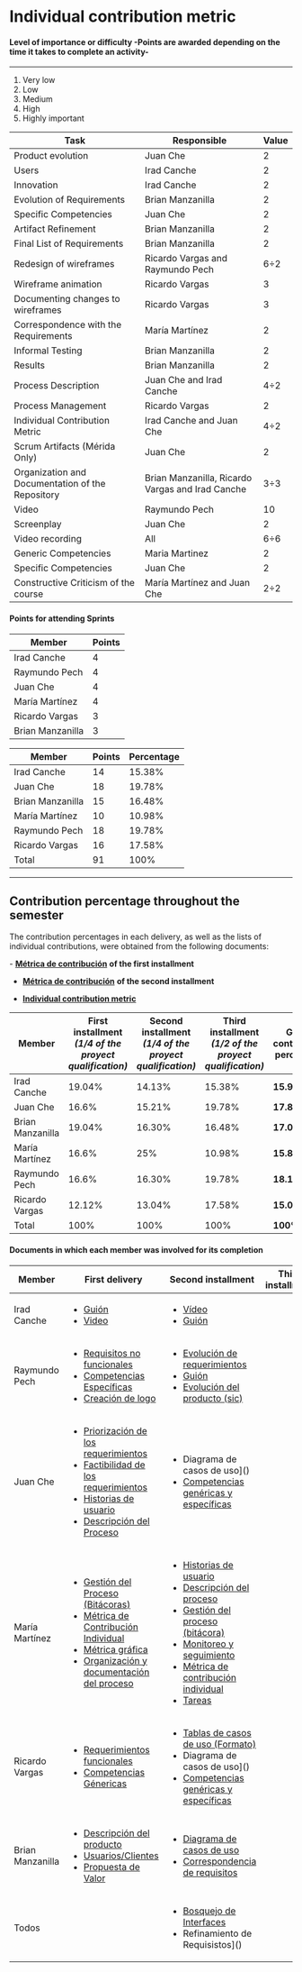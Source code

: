 # Individual contribution metric

#### Level of importance or difficulty -Points are awarded depending on the time it takes to complete an activity-
------
1. Very low
2. Low
3. Medium
4. High
5. Highly important

| Task | Responsible | Value|
| -------- | -------- | -------- |
| Product evolution | Juan Che | 2 |
| Users | Irad Canche | 2 |
| Innovation| Irad Canche | 2|
| Evolution of Requirements | Brian Manzanilla | 2 |
| Specific Competencies | Juan Che | 2 |
| Artifact Refinement | Brian Manzanilla | 2 |
| Final List of Requirements | Brian Manzanilla | 2|
| Redesign of wireframes | Ricardo Vargas and Raymundo Pech | 6÷2 |
| Wireframe animation | Ricardo Vargas| 3|
| Documenting changes to wireframes | Ricardo Vargas| 3|
| Correspondence with the Requirements | María Martínez| 2|
| Informal Testing | Brian Manzanilla | 2 |
| Results | Brian Manzanilla | 2 |
| Process Description | Juan Che and Irad Canche | 4÷2 |
| Process Management | Ricardo Vargas | 2 |
| Individual Contribution Metric | Irad Canche and Juan Che| 4÷2 |
| Scrum Artifacts (Mérida Only) | Juan Che| 2 |
| Organization and Documentation of the Repository | Brian Manzanilla, Ricardo Vargas and Irad Canche | 3÷3 |
| Video | Raymundo Pech | 10 |
| Screenplay | Juan Che | 2 |
| Video recording | All | 6÷6 |
| Generic Competencies| Maria Martinez | 2 |
| Specific Competencies | Juan Che | 2 |
| Constructive Criticism of the course | María Martínez and Juan Che | 2÷2 |

#### Points for attending Sprints

| Member| Points|
| -------- | -------- |
| Irad Canche| 4|
| Raymundo Pech|4|
| Juan Che |4|
| María Martínez|4|
| Ricardo Vargas|3|
| Brian Manzanilla|3|


| Member | Points | Percentage |
| -------- | -------- | -------- |
| Irad Canche | 14 | 15.38% |
| Juan Che| 18 | 19.78% |
| Brian Manzanilla | 15| 16.48% |
| María Martínez | 10 | 10.98% |
| Raymundo Pech | 18 | 19.78% |
| Ricardo Vargas | 16 | 17.58% |
| Total | 91 | 100% |

---

## Contribution percentage throughout the semester

The contribution percentages in each delivery, as well as the lists of individual contributions, were obtained from the following documents:

​- [**Métrica de contribución**](https://github.com/RichVR2321/FIS-PROYECTO-2023/blob/Primera_entrega/Metrica%20de%20contribucion.md) **of the first installment**

- [**Métrica de contribución**](https://github.com/RichVR2321/FIS-PROYECTO-2023/blob/Segunda_entrega/M%C3%A9tirca%20de%20contribuci%C3%B3n.md) **of the second installment**
  
- [**Individual contribution metric**]()


| Member | First installment ***(1/4 of the proyect qualification)*** | Second installment ***(1/4 of the proyect qualification)*** | Third installment ***(1/2 of the proyect qualification)*** | Global contribution percentage |
| -------- | -------- | -------- | -------- | -------- |
| Irad Canche | 19.04% | 14.13% |15.38% | **15.99%** |
| Juan Che| 16.6% | 15.21% | 19.78% | **17.84%** |
| Brian Manzanilla | 19.04% | 16.30% | 16.48% | **17.08%**|
| María Martínez | 16.6% | 	25% | 10.98% | **15.89%**|
| Raymundo Pech | 16.6% | 16.30% | 19.78% | **18.12%**|
| Ricardo Vargas | 12.12% |	13.04% | 17.58% | **15.08%**|
| Total | 100% | 100% | 100% | **100%** |


#### Documents in which each member was involved for its completion

| Member| First delivery | Second installment | Third installment |
| -------- | -------- | ---------- | --------- |
| Irad Canche| <ul><li>[Guión](https://github.com/RichVR2321/FIS-PROYECTO-2023/blob/Primera_entrega/Guion.md) </li><li>[Video](https://youtu.be/9BP_V6_Uew0?si=91tgTDAAdJF_H7S9) | <ul><li>[Vídeo](https://drive.google.com/file/d/15Nc5S-BmSDFM_MLWGzM2XRGuGlbPvd4d/view?usp=drivesdk) </li><li>[Guión](https://github.com/RichVR2321/FIS-PROYECTO-2023/blob/Segunda_entrega/Guion.md) |
| Raymundo Pech| <ul><li>[Requisitos no funcionales](https://github.com/RichVR2321/FIS-PROYECTO-2023/blob/Primera_entrega/Requerimientos%20no%20funcionales.md) </li><li>[Competencias Específicas](https://github.com/RichVR2321/FIS-PROYECTO-2023/blob/Primera_entrega/Competencias%20espec%C3%ADficas.md) </li><li>[Creación de logo](https://github.com/RichVR2321/FIS-PROYECTO-2023/blob/Primera_entrega/Logo.md) | <ul><li>[Evolución de requerimientos](https://github.com/RichVR2321/FIS-PROYECTO-2023/blob/Segunda_entrega/Evolucion%20de%20requerimientos.md) </li><li>[Guión](https://github.com/RichVR2321/FIS-PROYECTO-2023/blob/Segunda_entrega/Guion.md) </li><li>[Evolución del producto (sic)](https://github.com/RichVR2321/FIS-PROYECTO-2023/blob/Segunda_entrega/Evoluci%C3%B3n%20de%20proyecto.md) |
| Juan Che | <ul><li>[Priorización de los requerimientos](https://github.com/RichVR2321/FIS-PROYECTO-2023/blob/Primera_entrega/Priorizaci%C3%B3n%20de%20requerimientos.md) </li><li>[Factibilidad de los requerimientos](https://github.com/RichVR2321/FIS-PROYECTO-2023/blob/Primera_entrega/Factibilidad.md) </li><li>[Historias de usuario](https://github.com/RichVR2321/FIS-PROYECTO-2023/blob/Primera_entrega/Historias%20de%20usuario.md) </li><li>[Descripción del Proceso](https://github.com/RichVR2321/FIS-PROYECTO-2023/blob/Primera_entrega/Descripci%C3%B3n%20de%20proceso.md) | <ul><li>Diagrama de casos de uso]() </li><li>[Competencias genéricas y específicas](https://github.com/RichVR2321/FIS-PROYECTO-2023/blob/Segunda_entrega/Competencias%20gen%C3%A9ricas.md) |
| María Martínez| <ul><li>[Gestión del Proceso (Bitácoras)](https://github.com/RichVR2321/FIS-PROYECTO-2023/blob/Primera_entrega/Gesti%C3%B3n%20de%20proceso.md) </li><li>[Métrica de Contribución Individual](https://github.com/RichVR2321/FIS-PROYECTO-2023/blob/Primera_entrega/Metrica%20de%20contribucion.md) </li><li>[Métrica gráfica](https://github.com/RichVR2321/FIS-PROYECTO-2023/blob/Primera_entrega/M%C3%A9trica%20de%20contribuci%C3%B3n.md) </li><li>[Organización y documentación del proceso]() | <ul><li>[Historias de usuario](https://github.com/RichVR2321/FIS-PROYECTO-2023/blob/Segunda_entrega/Historias%20de%20usuario.md) </li><li>[Descripción del proceso](https://github.com/RichVR2321/FIS-PROYECTO-2023/blob/Segunda_entrega/Descripci%C3%B3n%20del%20proceso.md) </li><li>[Gestión del proceso (bitácora)](https://github.com/RichVR2321/FIS-PROYECTO-2023/blob/Segunda_entrega/Gesti%C3%B3n%20de%20proceso.md) </li><li>[Monitoreo y seguimiento](https://github.com/RichVR2321/FIS-PROYECTO-2023/blob/Segunda_entrega/Monitoreo%20y%20seguimiento.md) </li><li>[Métrica de contribución individual](https://github.com/RichVR2321/FIS-PROYECTO-2023/blob/Segunda_entrega/M%C3%A9tirca%20de%20contribuci%C3%B3n.md) </li><li>[Tareas](https://github.com/RichVR2321/FIS-PROYECTO-2023/blob/Segunda_entrega/Tareas.md) |
| Ricardo Vargas | <ul><li>[Requerimientos funcionales](https://github.com/RichVR2321/FIS-PROYECTO-2023/blob/Primera_entrega/Requisitos%20funcionales.md) </li><li>[Competencias Génericas](https://github.com/RichVR2321/FIS-PROYECTO-2023/blob/Primera_entrega/Competencias%20gen%C3%A9ricas.md) | <ul><li>[Tablas de casos de uso (Formato)](https://github.com/RichVR2321/FIS-PROYECTO-2023/blob/Segunda_entrega/Tablas%20de%20casos%20de%20uso.md) </li><li>Diagrama de casos de uso]() </li><li>[Competencias genéricas y específicas](https://github.com/RichVR2321/FIS-PROYECTO-2023/blob/Segunda_entrega/Competencias%20gen%C3%A9ricas.md) |
| Brian Manzanilla| <ul><li>[Descripción del producto](https://github.com/RichVR2321/FIS-PROYECTO-2023/blob/Primera_entrega/Decripci%C3%B3n%20de%20producto.md) </li><li>[Usuarios/Clientes](https://github.com/RichVR2321/FIS-PROYECTO-2023/blob/Primera_entrega/Usuarios.md) </li><li>[Propuesta de Valor](https://github.com/RichVR2321/FIS-PROYECTO-2023/blob/Primera_entrega/Propuesta%20de%20valor.md) | <ul><li>[Diagrama de casos de uso]() </li><li>[Correspondencia de requisitos](https://github.com/RichVR2321/FIS-PROYECTO-2023/blob/Segunda_entrega/Correspondencia%20de%20requisitos.md) |
| Todos | | <ul><li>[Bosquejo de Interfaces](https://github.com/RichVR2321/FIS-PROYECTO-2023/blob/Segunda_entrega/Bosquejo%20de%20interfaces.md) </li><li>Refinamiento de Requisistos]() | 
